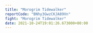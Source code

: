 ```yaml
---
title: "Morogrim Tidewalker"
reportCode: "BNhy3GwzCKJA89Vn"
fight: "Morogrim Tidewalker"
date: 2021-10-24T19:01:26.673000+00:00
---
```

